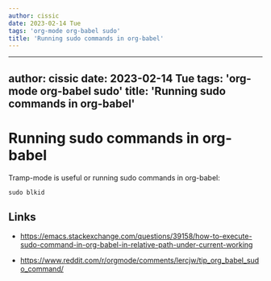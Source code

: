```yaml
---
author: cissic
date: 2023-02-14 Tue
tags: 'org-mode org-babel sudo'
title: 'Running sudo commands in org-babel'
---
```

---
author: cissic
date: 2023-02-14 Tue
tags: 'org-mode org-babel sudo'
title: 'Running sudo commands in org-babel'
---


# Running sudo commands in org-babel

Tramp-mode is useful or running sudo commands in org-babel:

    sudo blkid


## Links

-   <https://emacs.stackexchange.com/questions/39158/how-to-execute-sudo-command-in-org-babel-in-relative-path-under-current-working>

-   <https://www.reddit.com/r/orgmode/comments/lercjw/tip_org_babel_sudo_command/>

